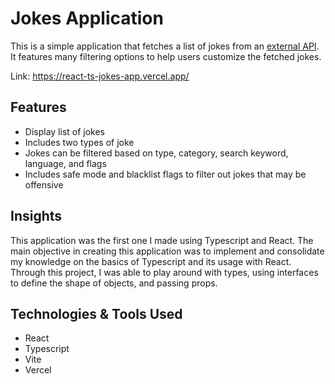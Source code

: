 # Jokes Application

This is a simple application that fetches a list of jokes from an [external API](https://sv443.net/jokeapi/v2/). It features many filtering options to help users customize the fetched jokes.

Link: https://react-ts-jokes-app.vercel.app/

## Features

- Display list of jokes
- Includes two types of joke
- Jokes can be filtered based on type, category, search keyword, language, and flags
- Includes safe mode and blacklist flags to filter out jokes that may be offensive

## Insights

This application was the first one I made using Typescript and React. The main objective in creating this application was to implement and consolidate my knowledge on the basics of Typescript and its usage with React. Through this project, I was able to play around with types, using interfaces to define the shape of objects, and passing props.

## Technologies & Tools Used

- React
- Typescript
- Vite
- Vercel

